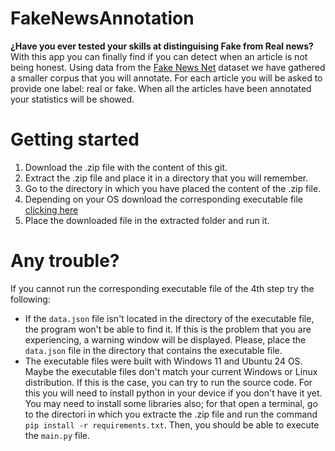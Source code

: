 # FakeNewsAnnotation
**¿Have you ever tested your skills at distinguising Fake from Real news?** With this app you can finally find if you can detect when an article is not being honest. Using data from the [Fake News Net](https://github.com/KaiDMML/FakeNewsNet) dataset we have gathered a smaller corpus that you will annotate. For each article you will be asked to provide one label: real or fake. When all the articles have been annotated your statistics will be showed.

# Getting started
1. Download the .zip file with the content of this git.
2. Extract the .zip file and place it in a directory that you will remember.
3. Go to the directory in which you have placed the content of the .zip file.
4. Depending on your OS download the corresponding executable file [clicking here](https://drive.google.com/drive/folders/12KRRyW_CYjnMf9misZu4-H-zCUZE7Ysz?usp=sharing)
5. Place the downloaded file in the extracted folder and run it.

# Any trouble?
If you cannot run the corresponding executable file of the 4th step try the following:
- If the `data.json` file isn't located in the directory of the executable file, the program won't be able to find it. If this is the problem that you are experiencing, a warning window will be displayed. Please, place the `data.json` file in the directory that contains the executable file.
- The executable files were built with Windows 11 and Ubuntu 24 OS. Maybe the executable files don't match your current Windows or Linux distribution. If this is the case, you can try to run the source code. For this you will need to install python in your device if you don't have it yet. You may need to install some libraries also; for that open a terminal, go to the directori in which you extracte the .zip file and run the command `pip install -r requirements.txt`. Then, you should be able to execute the `main.py` file.